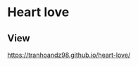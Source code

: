 # Heart love

## View
<a href="https://tranhoandz98.github.io/love-nana/">https://tranhoandz98.github.io/heart-love/</a>

